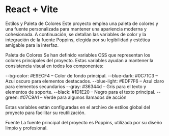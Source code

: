 # React + Vite
Estilos y Paleta de Colores
Este proyecto emplea una paleta de colores y una fuente personalizada para mantener una apariencia moderna y cohesionada. A continuación, se detallan las variables de color y la integración de la fuente Poppins, elegida por su legibilidad y estética amigable para la interfaz.

Paleta de Colores
Se han definido variables CSS que representan los colores principales del proyecto. Estas variables ayudan a mantener la consistencia visual en todos los componentes:

--bg-color: #E9ECF4 – Color de fondo principal.
--blue-dark: #0C71C3 – Azul oscuro para elementos destacados.
--blue-light: #EDF7F6 – Azul claro para elementos secundarios
--gray: #36344d – Gris para el texto y elementos de soporte.
--black: #1D1E20 – Negro para el texto principal.
--green: #07C9A1 – Verde para algunos llamados de acción

Estas variables están configuradas en el archivo de estilos global del proyecto para facilitar su reutilización.

Fuente
La fuente principal del proyecto es Poppins, utilizada por su diseño limpio y profesional.